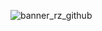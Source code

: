 ![banner_rz_github](https://github.com/ricardozuritadev/ricardozuritadev/assets/84975927/c28da552-ab77-4912-b233-6630014dc276)
